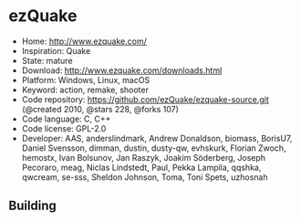 # ezQuake

- Home: http://www.ezquake.com/
- Inspiration: Quake
- State: mature
- Download: http://www.ezquake.com/downloads.html
- Platform: Windows, Linux, macOS
- Keyword: action, remake, shooter
- Code repository: https://github.com/ezQuake/ezquake-source.git (@created 2010, @stars 228, @forks 107)
- Code language: C, C++
- Code license: GPL-2.0
- Developer: AAS, anderslindmark, Andrew Donaldson, biomass, BorisU7, Daniel Svensson, dimman, dustin, dusty-qw, evhskurk, Florian Zwoch, hemostx, Ivan Bolsunov, Jan Raszyk, Joakim Söderberg, Joseph Pecoraro, meag, Niclas Lindstedt, Paul, Pekka Lampila, qqshka, qwcream, se-sss, Sheldon Johnson, Toma, Toni Spets, uzhosnah

## Building
